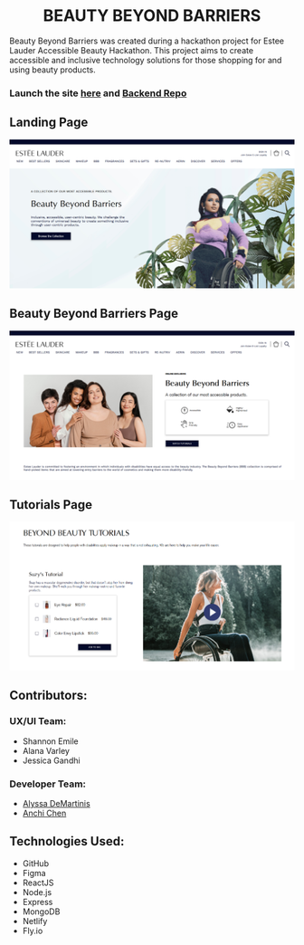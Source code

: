 # <center>BEAUTY BEYOND BARRIERS</center>

Beauty Beyond Barriers was created during a hackathon project for Estee Lauder Accessible Beauty Hackathon. This project aims to create accessible and inclusive technology solutions for those shopping for and using beauty products. 

### Launch the site [here](https://beautybeyondbarriers.netlify.app) and [Backend Repo](https://github.com/cactuspie23/beauty-beyond-barriers-back-end)

## Landing Page

![BBB Landing Page](/public/images/ScreenshotLanding.png "The Landing Page")

## Beauty Beyond Barriers Page

![BBB Page](/public/images/ScreenshotBBB.png "The BBB Page")

## Tutorials Page

![BBB Tutorial Page](/public/images/ScreenshotTutorials.png "The BBB Tutorial Page")

## Contributors:

### UX/UI Team:

- Shannon Emile
- Alana Varley
- Jessica Gandhi

### Developer Team:

- [Alyssa DeMartinis](https://github.com/cactuspie23)
- [Anchi Chen](https://github.com/chenannchi)

## Technologies Used:

- GitHub
- Figma
- ReactJS
- Node.js
- Express
- MongoDB
- Netlify
- Fly.io
